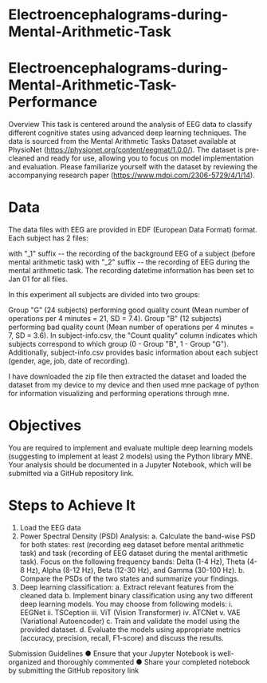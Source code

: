 # Electroencephalograms-during-Mental-Arithmetic-Task
# Electroencephalograms-during-Mental-Arithmetic-Task-Performance
Overview
This task is centered around the analysis of EEG data to classify different cognitive states
using advanced deep learning techniques. The data is sourced from the Mental Arithmetic
Tasks Dataset available at PhysioNet (https://physionet.org/content/eegmat/1.0.0/). The
dataset is pre-cleaned and ready for use, allowing you to focus on model implementation
and evaluation. Please familiarize yourself with the dataset by reviewing the accompanying
research paper (https://www.mdpi.com/2306-5729/4/1/14).

# Data
The data files with EEG are provided in EDF (European Data Format) format. Each subject has 2 files:

with "_1" suffix -- the recording of the background EEG of a subject (before mental arithmetic task)
with "_2" suffix -- the recording of EEG during the mental arithmetic task.
The recording datetime information has been set to Jan 01 for all files.

In this experiment all subjects are divided into two groups:

Group "G" (24 subjects) performing good quality count (Mean number of operations per 4 minutes = 21, SD = 7.4).
Group "B" (12 subjects) performing bad quality count (Mean number of operations per 4 minutes = 7, SD = 3.6).
In subject-info.csv, the "Count quality" column indicates which subjects correspond to which group (0 - Group "B", 1 - Group "G"). Additionally, subject-info.csv provides basic information about each subject (gender, age, job, date of recording).

I have downloaded the zip file then extracted the dataset and loaded the dataset from my device to my device and then used mne package of python for information visualizing and performing operations through mne.

# Objectives
You are required to implement and evaluate multiple deep learning models (suggesting to
implement at least 2 models) using the Python library MNE. Your analysis should be
documented in a Jupyter Notebook, which will be submitted via a GitHub repository link.

# Steps to Achieve It
1. Load the EEG data
2. Power Spectral Density (PSD) Analysis:
a. Calculate the band-wise PSD for both states: rest (recording eeg dataset
before mental arithmetic task) and task (recording of EEG dataset during the
mental arithmetic task). Focus on the following frequency bands: Delta (1-4
Hz), Theta (4-8 Hz), Alpha (8-12 Hz), Beta (12-30 Hz), and Gamma (30-100
Hz).
b. Compare the PSDs of the two states and summarize your findings.
3. Deep learning classification:
a. Extract relevant features from the cleaned data
b. Implement binary classification using any two different deep learning
models. You may choose from following models:
i. EEGNet
ii. TSCeption
iii. ViT (Vision Transformer)
iv. ATCNet
v. VAE (Variational Autoencoder)
c. Train and validate the model using the provided dataset.
d. Evaluate the models using appropriate metrics (accuracy, precision, recall,
F1-score) and discuss the results.

Submission Guidelines
● Ensure that your Jupyter Notebook is well-organized and thoroughly commented
● Share your completed notebook by submitting the GitHub repository link
